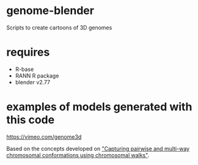 # genome-blender
Scripts to create cartoons of 3D genomes

# requires
- R-base
- RANN R package
- blender v2.77
# examples of models generated with this code
https://vimeo.com/genome3d

Based on the concepts developed on ["Capturing pairwise and multi-way chromosomal conformations using chromosomal walks"][cwalks].


[cwalks]: http://www.nature.com/nature/journal/v540/n7632/full/nature20158.html
